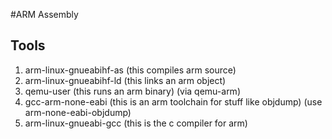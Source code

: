 #ARM Assembly

## Tools

1. arm-linux-gnueabihf-as (this compiles arm source)
2. arm-linux-gnueabihf-ld (this links an arm object)
3. qemu-user (this runs an arm binary) (via qemu-arm)
4. gcc-arm-none-eabi (this is an arm toolchain for stuff like objdump) (use arm-none-eabi-objdump)
5. arm-linux-gnueabi-gcc (this is the c compiler for arm)
